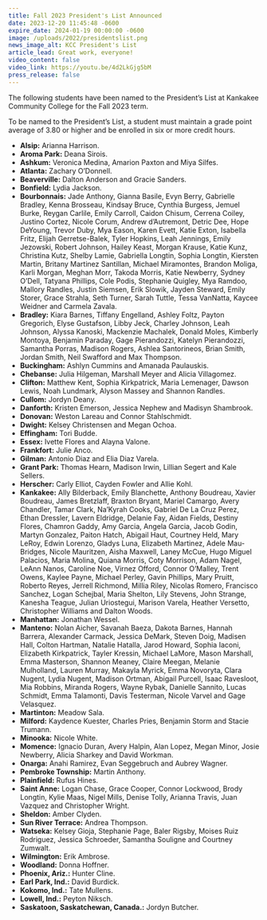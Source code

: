 ```yaml
---
title: Fall 2023 President's List Announced
date: 2023-12-20 11:45:48 -0600
expire_date: 2024-01-19 00:00:00 -0600
image: /uploads/2022/presidentslist.png
news_image_alt: KCC President's List
article_lead: Great work, everyone!
video_content: false
video_link: https://youtu.be/4d2LkGjg5bM
press_release: false
---
```

The following students have been named to the President’s List at Kankakee Community College for the Fall 2023 term.

To be named to the President’s List, a student must maintain a grade point average of 3.80 or higher and be enrolled in six or more credit hours.

* **Alsip:** Arianna Harrison.
* **Aroma Park:** Deana Sirois.
* **Ashkum:** Veronica Medina, Amarion Paxton and Miya Silfes.
* **Atlanta:** Zachary O’Donnell.
* **Beaverville:** Dalton Anderson and Gracie Sanders.
* **Bonfield:** Lydia Jackson.
* **Bourbonnais:** Jade Anthony, Gianna Basile, Evyn Berry, Gabrielle Bradley, Kenna Brosseau, Kindsay Bruce, Cynthia Burgess, Jemuel Burke, Reygan Carlile, Emily Carroll, Caidon Chisum, Cerrena Coiley, Justino Cortez, Nicole Corum, Andrew d’Autremont, Detric Dee, Hope DeYoung, Trevor Duby, Mya Eason, Karen Evett, Katie Exton, Isabella Fritz, Elijah Gerretse-Balek, Tyler Hopkins, Leah Jennings, Emily Jezowski, Robert Johnson, Hailey Keast, Morgan Krause, Katie Kunz, Christina Kutz, Shelby Lamie, Gabriella Longtin, Sophia Longtin, Kiersten Martin, Britany Martinez Santillan, Michael Miramontes, Brandon Moliga, Karli Morgan, Meghan Morr, Takoda Morris, Katie Newberry, Sydney O’Dell, Tatyana Phillips, Cole Podis, Stephanie Quigley, Mya Ramdoo, Mallory Randles, Justin Siemsen, Erik Slowik, Jayden Steward, Emily Storer, Grace Strahla, Seth Turner, Sarah Tuttle, Tessa VanNatta, Kaycee Weidner and Carmela Zavala.
* **Bradley:** Kiara Barnes, Tiffany Engelland, Ashley Foltz, Payton Gregorich, Elyse Gustafson, Libby Jeck, Charley Johnson, Leah Johnson, Alyssa Kanoski, Mackenzie Machalek, Donald Moles, Kimberly Montoya, Benjamin Paraday, Gage Pierandozzi, Katelyn Pierandozzi, Samantha Porras, Madison Rogers, Ashlea Santorineos, Brian Smith, Jordan Smith, Neil Swafford and Max Thompson.
* **Buckingham:** Ashlyn Cummins and Amanada Paulauskis.
* **Chebanse:** Julia Hilgeman, Marshall Meyer and Alicia Villagomez.
* **Clifton:** Matthew Kent, Sophia Kirkpatrick, Maria Lemenager, Dawson Lewis, Noah Lundmark, Alyson Massey and Shannon Randles.
* **Cullom:** Jordyn Deany.
* **Danforth:** Kristen Emerson, Jessica Nephew and Madisyn Shambrook.
* **Donovan:** Weston Lareau and Connor Stahlschmidt.
* **Dwight:** Kelsey Christensen and Megan Ochoa.
* **Effingham:** Tori Budde.
* **Essex:** Ivette Flores and Alayna Valone.
* **Frankfort:** Julie Anco.
* **Gilman:** Antonio Diaz and Elia Diaz Varela.
* **Grant Park:** Thomas Hearn, Madison Irwin, Lillian Segert and Kale Sellers.
* **Herscher:** Carly Elliot, Cayden Fowler and Allie Kohl.
* **Kankakee:** Ally Bilderback, Emily Blanchette, Anthony Boudreau, Xavier Boudreau, James Bretzlaff, Braxton Bryant, Mariel Camargo, Avery Chandler, Tamar Clark, Na’Kyrah Cooks, Gabriel De La Cruz Perez, Ethan Dressler, Lavern Eldridge, Delanie Fay, Aidan Fields, Destiny Flores, Chamron Gaddy, Amy Garcia, Angela Garcia, Jacob Godin, Martyn Gonzalez, Paiton Hatch, Abigail Haut, Courtney Held, Mary LeRoy, Edwin Lorenzo, Gladys Luna, Elizabeth Martinez, Adele Mau-Bridges, Nicole Mauritzen, Aisha Maxwell, Laney McCue, Hugo Miguel Palacios, Maria Molina, Quiana Morris, Coty Morrison, Adam Nagel, LeAnn Nanos, Caroline Noe, Virnez Offord, Connor O’Malley, Trent Owens, Kaylee Payne, Michael Perley, Gavin Phillips, Mary Pruitt, Roberto Reyes, Jerrell Richmond, Millia Riley, Nicolas Romero, Francisco Sanchez, Logan Schejbal, Maria Shelton, Lily Stevens, John Strange, Kanesha Teague, Julian Uriostegui, Marison Varela, Heather Versetto, Christopher Williams and Dalton Woods.
* **Manhattan:** Jonathan Wessel.
* **Manteno:** Nolan Aicher, Savanah Baeza, Dakota Barnes, Hannah Barrera, Alexander Carmack, Jessica DeMark, Steven Doig, Madisen Hall, Colton Hartman, Natalie Hatalla, Jarod Howard, Sophia Iaconi, Elizabeth Kirkpatrick, Tayler Kressin, Michael LaMore, Mason Marshall, Emma Masterson, Shannon Meaney, Claire Meegan, Melanie Mulholland, Lauren Murray, Makayla Myrick, Emma Novoryta, Clara Nugent, Lydia Nugent, Madison Ortman, Abigail Purcell, Isaac Ravesloot, Mia Robbins, Miranda Rogers, Wayne Rybak, Danielle Sannito, Lucas Schmidt, Emma Talamonti, Davis Testerman, Nicole Varvel and Gage Velasquez.
* **Martinton:** Meadow Sala.
* **Milford:** Kaydence Kuester, Charles Pries, Benjamin Storm and Stacie Trumann.
* **Minooka:** Nicole White.
* **Momence:** Ignacio Duran, Avery Halpin, Alan Lopez, Megan Minor, Josie Newberry, Alicia Sharkey and David Workman.
* **Onarga:** Anahi Ramirez, Evan Seggebruch and Aubrey Wagner.
* **Pembroke Township:** Martin Anthony.
* **Plainfield:** Rufus Hines.
* **Saint Anne:** Logan Chase, Grace Cooper, Connor Lockwood, Brody Longtin, Kylie Maas, Nigel Mills, Denise Tolly, Arianna Travis, Juan Vazquez and Christopher Wright.
* **Sheldon:** Amber Clyden.
* **Sun River Terrace:** Andrea Thompson.
* **Watseka:** Kelsey Gioja, Stephanie Page, Baler Rigsby, Moises Ruiz Rodriguez, Jessica Schroeder, Samantha Souligne and Courtney Zumwalt.
* **Wilmington:** Erik Ambrose.
* **Woodland:** Donna Hoffner.
* **Phoenix, Ariz.:** Hunter Cline.
* **Earl Park, Ind.:** David Burdick.
* **Kokomo, Ind.:** Tate Mullens.
* **Lowell, Ind.:** Peyton Niksch.
* **Saskatoon, Saskatchewan, Canada.:** Jordyn Butcher.